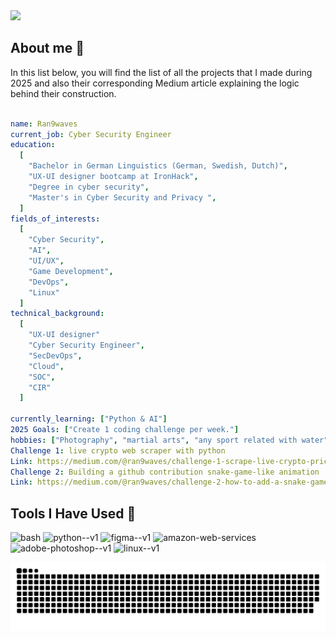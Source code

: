 <img src="https://capsule-render.vercel.app/api?text=Welcome!&animation=fadeIn&type=waving&color=gradient&height=200&width=auto"/>


## About me 👋

In this list below, you will find the list of all the projects that I made during 2025 and also their corresponding Medium article explaining the logic behind their construction.

```yaml

name: Ran9waves
current_job: Cyber Security Engineer
education:
  [
    "Bachelor in German Linguistics (German, Swedish, Dutch)",
    "UX-UI designer bootcamp at IronHack",
    "Degree in cyber security",
    "Master's in Cyber Security and Privacy ",
  ]
fields_of_interests:
  [
    "Cyber Security",
    "AI",
    "UI/UX",
    "Game Development",
    "DevOps",
    "Linux"
  ]
technical_background:
  [
    "UX-UI designer"
    "Cyber Security Engineer",
    "SecDevOps",
    "Cloud",
    "SOC",
    "CIR"
  ]

currently_learning: ["Python & AI"]
2025 Goals: ["Create 1 coding challenge per week."]
hobbies: ["Photography", "martial arts", "any sport related with water", "cooking", "cinema"] *
Challenge 1: live crypto web scraper with python
Link: https://medium.com/@ran9waves/challenge-1-scrape-live-crypto-prices-with-python-65655ce082ce
Challenge 2: Building a github contribution snake-game-like animation
Link: https://medium.com/@ran9waves/challenge-2-how-to-add-a-snake-game-like-animation-in-your-github-contributions-2603eca274a0
```




## Tools I Have Used 👋

<p align="left">
  <img src="https://cdn.jsdelivr.net/gh/devicons/devicon/icons/vscode/vscode-original.svg" alt="bash" width="45" height="45"/>
  <img width="48" height="48" src="https://img.icons8.com/color/48/python--v1.png" alt="python--v1"/>
  <img width="48" height="48" src="https://img.icons8.com/color/48/figma--v1.png" alt="figma--v1"/>
  <img width="48" height="48" src="https://img.icons8.com/nolan/64/amazon-web-services.png" alt="amazon-web-services"/>
  <img width="48" height="48" src="https://img.icons8.com/color/48/adobe-photoshop--v1.png" alt="adobe-photoshop--v1"/>
  <img width="48" height="48" src="https://img.icons8.com/color/48/linux--v1.png" alt="linux--v1"/>
</p>

![Snake animation](https://raw.githubusercontent.com/Ran9waves/Ran9waves/output/github-contribution-grid-snake-dark.svg)

